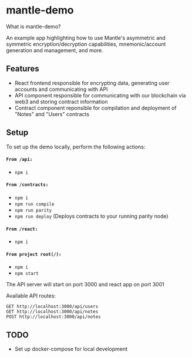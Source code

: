 # mantle-demo

What is mantle-demo?

An example app highlighting how to use Mantle's asymmetric and symmetric encryption/decryption capabilities, mnemonic/account generation and management, and more.

## Features
- React frontend responsible for encrypting data, generating user accounts and communicating with API
- API component responsible for communicating with our blockchain via web3 and storing contract information
- Contract component reponsible for compilation and deployment of "Notes" and "Users" contracts

## Setup

To set up the demo locally, perform the following actions:

#### `From /api:`

- `npm i`

#### `From /contracts:`

- `npm i`
- `npm run compile`
- `npm run parity`
- `npm run deploy` (Deploys contracts to your running parity node)

#### `From /react:`

- `npm i`

#### `From project root(/):`

- `npm i`
- `npm start`

The API server will start on port 3000 and react app on port 3001

Available API routes:

```
GET http://localhost:3000/api/users
GET http://localhost:3000/api/notes
POST http://localhost:3000/api/notes
```

## TODO

- Set up docker-compose for local development